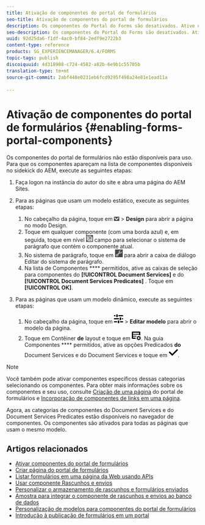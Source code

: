 ```yaml
---
title: Ativação de componentes do portal de formulários
seo-title: Ativação de componentes do portal de formulários
description: Os componentes do Portal do Forms são desativados. Ative os grupos Previsões do Document Services e do Document Services para ativar os componentes do Portal do Forms.
seo-description: Os componentes do Portal do Forms são desativados. Ative os grupos Previsões do Document Services e do Document Services para ativar os componentes do Portal do Forms.
uuid: 92d25da6-f1df-4ac0-bf84-2edf9e2722b3
content-type: reference
products: SG_EXPERIENCEMANAGER/6.4/FORMS
topic-tags: publish
discoiquuid: 4d318908-c724-4582-a82b-6e9b1c55705b
translation-type: tm+mt
source-git-commit: 2abf448e0231eb6fcd9295f498a24e81e1ead11a

---
```



# Ativação de componentes do portal de formulários {#enabling-forms-portal-components}

Os componentes do portal de formulários não estão disponíveis para uso. Para que os componentes apareçam na lista de componentes disponíveis no sidekick do AEM, execute as seguintes etapas:

1. Faça logon na instância do autor do site e abra uma página do AEM Sites.

1. Para as páginas que usam um modelo estático, execute as seguintes etapas:

   1. No cabeçalho da página, toque em ![tela suspensa](assets/canvas-drop-down.png) > **Design** para abrir a página no modo Design.
   1. Toque em qualquer componente (com uma borda azul) e, em seguida, toque em nível ![de](assets/field-level.png) campo para selecionar o sistema de parágrafo que contém o componente atual.
   1. No sistema de parágrafo, toque em ![settings_icon](assets/settings_icon.png) para abrir a caixa de diálogo Editar do sistema de parágrafo.
   1. Na lista de Componentes **** permitidos, ative as caixas de seleção para componentes do **[!UICONTROL Document Services]** e do **[!UICONTROL Document Services Predicates]** . Toque em **[!UICONTROL OK]**.

1. Para as páginas que usam um modelo dinâmico, execute as seguintes etapas:

   1. No cabeçalho da página, toque em ![Propriedades](assets/properties.png) > **Editar modelo** para abrir o modelo da página.
   1. Toque em Contêiner **de** layout e toque em ![FeedManagement](assets/FeedManagement.png). Na guia Componentes **** permitidos, ative as opções Predicados **do** Document Services e do Document Services e toque em ![aem_6_3_forms_save](assets/aem_6_3_forms_save.png).

>[!NOTE]
>
>Você também pode ativar componentes específicos dessas categorias selecionando os componentes. Para obter mais informações sobre os componentes e seu uso, consulte [Criação de uma página](/help/forms/using/creating-form-portal-page.md) do portal de formulários e [Incorporação de componentes de links em uma página](/help/forms/using/embedding-link-component-page.md).

Agora, as categorias de componentes do Document Services e do Document Services Predicates estão disponíveis no navegador de componentes. Os componentes são ativados para todas as páginas que usam o mesmo modelo.

## Artigos relacionados

* [Ativar componentes do portal de formulários](/help/forms/using/enabling-forms-portal-components.md)
* [Criar página do portal de formulários](/help/forms/using/creating-form-portal-page.md)
* [Listar formulários em uma página da Web usando APIs](/help/forms/using/listing-forms-webpage-using-apis.md)
* [Usar componente Rascunhos e envios](/help/forms/using/draft-submission-component.md)
* [Personalizar o armazenamento de rascunhos e formulários enviados](/help/forms/using/draft-submission-component.md)
* [Amostra para integrar o componente de rascunhos e envios ao banco de dados](/help/forms/using/integrate-draft-submission-database.md)
* [Personalização de modelos para componentes do portal de formulários](/help/forms/using/customizing-templates-forms-portal-components.md)
* [Introdução à publicação de formulários em um portal](/help/forms/using/introduction-publishing-forms.md)
